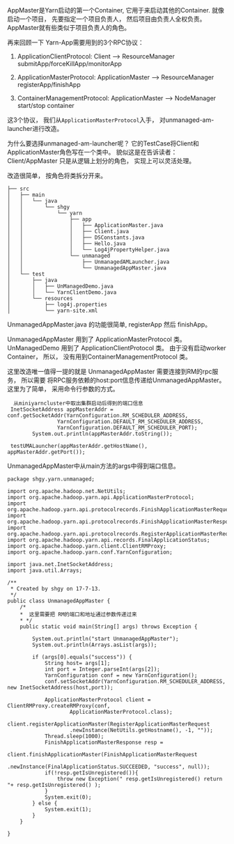 AppMaster是Yarn启动的第一个Container, 它用于来启动其他的Container. 就像启动一个项目， 先要指定一个项目负责人，
然后项目由负责人全权负责。 AppMaster就有些类似于项目负责人的角色。

再来回顾一下 Yarn-App需要用到的3个RPC协议：

1. ApplicationClientProtocol:              Client  --> ResourceManager  submitApp/forceKillApp/monitorApp

2. ApplicationMasterProtocol:   ApplicationMaster  --> ResourceManager  registerApp/finishApp

3. ContainerManagementProtocol: ApplicationMaster  --> NodeManager      start/stop container

这3个协议， 我们从`ApplicationMasterProtocol`入手， 对unmanaged-am-launcher进行改造。

为什么要选择unmanaged-am-launcher呢？ 
它的TestCase将Client和ApplicationMaster角色写在一个类中。 貌似这是在告诉读者： Client/AppMaster
只是从逻辑上划分的角色， 实现上可以灵活处理。

改造很简单， 按角色将类拆分开来。
```
├── src
│   ├── main
│   │   └── java
│   │       └── shgy
│   │           └── yarn
│   │               ├── app
│   │               │   ├── ApplicationMaster.java
│   │               │   ├── Client.java
│   │               │   ├── DSConstants.java
│   │               │   ├── Hello.java
│   │               │   └── Log4jPropertyHelper.java
│   │               └── unmanaged
│   │                   ├── UnmanagedAMLauncher.java
│   │                   └── UnmanagedAppMaster.java
│   └── test
│       ├── java
│       │   ├── UnManagedDemo.java
│       │   └── YarnClientDemo.java
│       └── resources
│           ├── log4j.properties
│           └── yarn-site.xml
```
UnmanagedAppMaster.java 的功能很简单,  registerApp 然后 finishApp。 

UnmanagedAppMaster 用到了 ApplicationMasterProtocol 类。
UnManagedDemo      用到了 ApplicationClientProtocol 类。
由于没有启动worker Container， 所以， 没有用到ContainerManagementProtocol 类。

这里改造唯一值得一提的就是 UnmanagedAppMaster 需要连接到RM的rpc服务， 所以需要
将RPC服务依赖的host:port信息传递给UnmanagedAppMaster。这里为了简单， 采用命令行参数的方式。

```
  从miniyarncluster中取出集群启动后得到的端口信息
 InetSocketAddress appMasterAddr = conf.getSocketAddr(YarnConfiguration.RM_SCHEDULER_ADDRESS,
                YarnConfiguration.DEFAULT_RM_SCHEDULER_ADDRESS,
                YarnConfiguration.DEFAULT_RM_SCHEDULER_PORT);
        System.out.println(appMasterAddr.toString());

 testUMALauncher(appMasterAddr.getHostName(), appMasterAddr.getPort());
```
UnmanagedAppMaster中从main方法的args中得到端口信息。
```
package shgy.yarn.unmanaged;

import org.apache.hadoop.net.NetUtils;
import org.apache.hadoop.yarn.api.ApplicationMasterProtocol;
import org.apache.hadoop.yarn.api.protocolrecords.FinishApplicationMasterRequest;
import org.apache.hadoop.yarn.api.protocolrecords.FinishApplicationMasterResponse;
import org.apache.hadoop.yarn.api.protocolrecords.RegisterApplicationMasterRequest;
import org.apache.hadoop.yarn.api.records.FinalApplicationStatus;
import org.apache.hadoop.yarn.client.ClientRMProxy;
import org.apache.hadoop.yarn.conf.YarnConfiguration;

import java.net.InetSocketAddress;
import java.util.Arrays;

/**
 * Created by shgy on 17-7-13.
 */
public class UnmanagedAppMaster {
    /*
    *  这里需要把 RM的端口和地址通过参数传递过来
    * */
    public static void main(String[] args) throws Exception {

        System.out.println("start UnmanagedAppMaster");
        System.out.println(Arrays.asList(args));

        if (args[0].equals("success")) {
            String host= args[1];
            int port = Integer.parseInt(args[2]);
            YarnConfiguration conf = new YarnConfiguration();
            conf.setSocketAddr(YarnConfiguration.RM_SCHEDULER_ADDRESS, new InetSocketAddress(host,port));

            ApplicationMasterProtocol client = ClientRMProxy.createRMProxy(conf,
                    ApplicationMasterProtocol.class);
            client.registerApplicationMaster(RegisterApplicationMasterRequest
                    .newInstance(NetUtils.getHostname(), -1, ""));
            Thread.sleep(1000);
            FinishApplicationMasterResponse resp =
                    client.finishApplicationMaster(FinishApplicationMasterRequest
                            .newInstance(FinalApplicationStatus.SUCCEEDED, "success", null));
            if(!resp.getIsUnregistered()){
                throw new Exception(" resp.getIsUnregistered() return  "+ resp.getIsUnregistered() );
            }
            System.exit(0);
        } else {
            System.exit(1);
        }
    }

}
```












